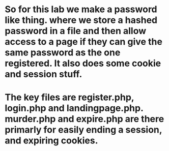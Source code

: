 # So for this lab we make a password like thing. where we store a hashed password in a file and then allow access to a page if they can give the same password as the one registered. It also does some cookie and session stuff.
# The key files are register.php, login.php and landingpage.php. murder.php and expire.php are there primarly for easily ending a session, and expiring cookies.
